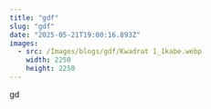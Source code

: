 ```yaml
---
title: "gdf"
slug: "gdf"
date: "2025-05-21T19:00:16.893Z"
images:
  - src: /Images/blogs/gdf/Kwadrat 1_1kabe.webp
    width: 2250
    height: 2250
---
```


gd
